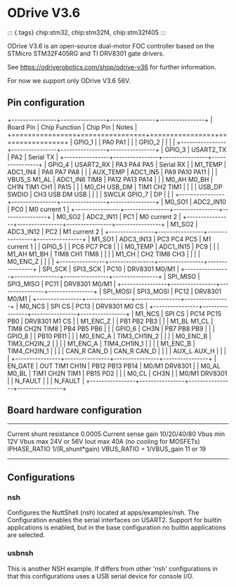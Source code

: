 ODrive V3.6
===========

::: {.tags}
chip:stm32, chip:stm32f4, chip:stm32f405
:::

ODrive V3.6 is an open-source dual-motor FOC controller based on the
STMicro STM32F405RG and TI DRV8301 gate drivers.

See <https://odriverobotics.com/shop/odrive-v36> for further
information.

For now we support only ODrive V3.6 56V.

Pin configuration
-----------------

+----------------+----------------+----------------+----------------+
| Board Pin      | Chip Function  | Chip Pin       | Notes          |
+================+================+================+================+
| GPIO\_1        |                | PA0 PA1        |                |
| GPIO\_2        |                |                |                |
+----------------+----------------+----------------+----------------+
| GPIO\_3        | USART2\_TX     | PA2            | Serial TX      |
+----------------+----------------+----------------+----------------+
| GPIO\_4        | USART2\_RX     | PA3 PA4 PA5    | Serial RX      |
| M1\_TEMP       | ADC1\_IN4      | PA6 PA7 PA8    |                |
| AUX\_TEMP      | ADC1\_IN5      | PA9 PA10 PA11  |                |
| VBUS\_S M1\_AL | ADC1\_IN6 TIM8 | PA12 PA13 PA14 |                |
| M0\_AH M0\_BH  | CH1N TIM1 CH1  | PA15           |                |
| M0\_CH USB\_DM | TIM1 CH2 TIM1  |                |                |
| USB\_DP SWDIO  | CH3 USB DM USB |                |                |
| SWCLK GPIO\_7  | DP             |                |                |
+----------------+----------------+----------------+----------------+
| M0\_SO1        | ADC2\_IN10     | PC0            | M0 current 1   |
+----------------+----------------+----------------+----------------+
| M0\_SO2        | ADC2\_IN11     | PC1            | M0 current 2   |
+----------------+----------------+----------------+----------------+
| M1\_SO2        | ADC3\_IN12     | PC2            | M1 current 2   |
+----------------+----------------+----------------+----------------+
| M1\_SO1        | ADC3\_IN13     | PC3 PC4 PC5    | M1 current 1   |
| GPIO\_5        |                | PC6 PC7 PC8    |                |
| M0\_TEMP       | ADC1\_IN15     | PC9            |                |
| M1\_AH M1\_BH  | TIM8 CH1 TIM8  |                |                |
| M1\_CH         | CH2 TIM8 CH3   |                |                |
| M0\_ENC\_Z     |                |                |                |
+----------------+----------------+----------------+----------------+
| SPI\_SCK       | SPI3\_SCK      | PC10           | DRV8301 M0/M1  |
+----------------+----------------+----------------+----------------+
| SPI\_MISO      | SPI3\_MISO     | PC11           | DRV8301 M0/M1  |
+----------------+----------------+----------------+----------------+
| SPI\_MOSI      | SPI3\_MOSI     | PC12           | DRV8301 M0/M1  |
+----------------+----------------+----------------+----------------+
| M0\_NCS        | SPI CS         | PC13           | DRV8301 M0 CS  |
+----------------+----------------+----------------+----------------+
| M1\_NCS        | SPI CS         | PC14 PC15 PB0  | DRV8301 M1 CS  |
| M1\_ENC\_Z     |                | PB1 PB2 PB3    |                |
| M1\_BL M1\_CL  | TIM8 CH2N TIM8 | PB4 PB5 PB6    |                |
| GPIO\_6        | CH3N           | PB7 PB8 PB9    |                |
| GPIO\_8        |                | PB10 PB11      |                |
| M0\_ENC\_A     | TIM3\_CH1IN\_2 |                |                |
| M0\_ENC\_B     | TIM3\_CH2IN\_2 |                |                |
| M1\_ENC\_A     | TIM4\_CH1IN\_1 |                |                |
| M1\_ENC\_B     | TIM4\_CH2IN\_1 |                |                |
| CAN\_R CAN\_D  | CAN\_R CAN\_D  |                |                |
| AUX\_L AUX\_H  |                |                |                |
+----------------+----------------+----------------+----------------+
| EN\_GATE       | OUT TIM1 CH1N  | PB12 PB13 PB14 | M0/M1 DRV8301  |
| M0\_AL M0\_BL  | TIM1 CH2N TIM1 | PB15 PD2       |                |
| M0\_CL         | CH3N           |                | M0/M1 DRV8301  |
| N\_FAULT       |                |                | N\_FAULT       |
+----------------+----------------+----------------+----------------+

Board hardware configuration
----------------------------

  ---------------------------- ------------------------------
  Current shunt resistance     0.0005
  Current sense gain           10/20/40/80
  Vbus min                     12V
  Vbus max                     24V or 56V
  Iout max                     40A (no cooling for MOSFETs)
  IPHASE\_RATIO                1/(R\_shunt\*gain)
  VBUS\_RATIO = 1/VBUS\_gain   11 or 19
  ---------------------------- ------------------------------

Configurations
--------------

### nsh

Configures the NuttShell (nsh) located at apps/examples/nsh. The
Configuration enables the serial interfaces on USART2. Support for
builtin applications is enabled, but in the base configuration no
builtin applications are selected.

### usbnsh

This is another NSH example. If differs from other \'nsh\'
configurations in that this configurations uses a USB serial device for
console I/O.
